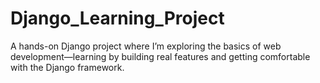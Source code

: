 # Django_Learning_Project
A hands-on Django project where I’m exploring the basics of web development—learning by building real features and getting comfortable with the Django framework.
